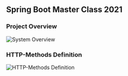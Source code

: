 ## Spring Boot Master Class 2021

### Project Overview
![System Overview](https://user-images.githubusercontent.com/29623199/108555835-4f20c100-72f6-11eb-9aa5-10acbf5d0765.PNG)

### HTTP-Methods Definition
![HTTP-Methods Definition](https://user-images.githubusercontent.com/29623199/109280066-d43a3780-781a-11eb-8e9a-6bd47b0a7071.JPG)
